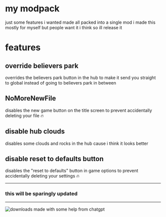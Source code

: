 # my modpack
just some features i wanted made all packed into a single mod
i made this mostly for myself but people want it i think so ill release it

# features
## override believers park
overrides the believers park button in the hub to make it send you straight to global instead of going to believers park in between

## NoMoreNewFile
disables the new game button on the title screen to prevent accidentally deleting your file :fire:

## disable hub clouds
disables some clouds and rocks in the hub cause i think it looks better

## disable reset to defaults button
disables the "reset to defaults" button in game options to prevent accidentally deleting your settings :fire:

---
### this will be sparingly updated
---
![downloads](https://img.shields.io/github/downloads/kozia132/connies-modpack/total)
made with some help from chatgpt
